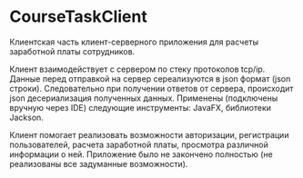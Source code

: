 # CourseTaskClient
Клиентская часть клиент-серверного приложения для расчеты заработной платы сотрудников.

Клиент взаимодействует с сервером по стеку протоколов tcp/ip. Данные перед отправкой на сервер сереализуются в json формат (json строки). 
Следовательно при получении ответов от сервера, происходит json десериализация полученных данных. Применены (подключены вручную через IDE)
следующие инструменты: JavaFX, библиотеки Jackson.

Клиент помогает реализовать возможности авторизации, регистрации пользователей, расчета заработной платы, просмотра различной информации о ней.
Приложение было не закончено полностью (не реализованы все задуманные возможности). 
